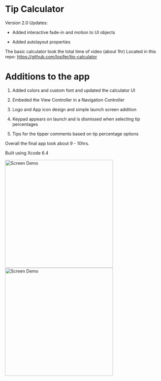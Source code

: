 # Tip Calculator

Version 2.0 Updates:

- Added interactive fade-in and motion to UI objects 

- Added autolayout properties

The basic calculator took the total time of video (about 1hr)
Located in this repo: https://github.com/losifer/tip-calculator

# Additions to the app

1. Added colors and custom font and updated the calculator UI

2. Embeded the View Controller in a Navigation Controller

3. Logo and App icon design and simple launch screen addition

4. Keypad appears on launch and is dismissed when selecting tip percentages

5. Tips for the tipper comments based on tip percentage options

Overall the final app took about 9 - 10hrs.

Built using Xcode 6.4


<img src="https://github.com/losifer/tips2/blob/master/Tipr-5s.gif" alt="Screen Demo" width="350" />

<img src="https://github.com/losifer/tips2/blob/master/Tipr-6.gif" alt="Screen Demo" width="350" />
